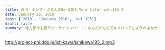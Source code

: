 ```yaml
---
title: 石川・ホンマ・ぶるんのBe-SIDE Your Life! vol.195-2
date: January 26, 2010
tags: ['2010', 'January 2010', 'vol.195']
draft: false
summary: 地方都市を憂うビーサイメンバー！！なんだかんだでキャバってしまうのはなぜ・・・NAMAE
---
```


http://project-phi.ddo.jp/ishikawa/ishikawa195_2.mp3